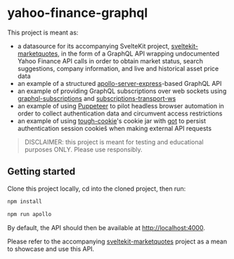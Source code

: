 # yahoo-finance-graphql

This project is meant as:

- a datasource for its accompanying SvelteKit project, [sveltekit-marketquotes](https://github.com/jaxxeh/sveltekit-marketquotes), in the form of a GraphQL API wrapping undocumented Yahoo Finance API calls in order to obtain market status, search suggestions, company information, and live and historical asset price data
- an example of a structured [apollo-server-express](https://www.npmjs.com/package/apollo-server-express)-based GraphQL API
- an example of providing GraphQL subscriptions over web sockets using [graphql-subscriptions](https://github.com/apollostack/graphql-subscriptions) and [subscriptions-transport-ws](https://github.com/apollographql/subscriptions-transport-ws)
- an example of using [Puppeteer](https://pptr.dev/) to pilot headless browser automation in order to collect authentication data and circumvent access restrictions
- an example of using [tough-cookie](https://github.com/salesforce/tough-cookie)'s cookie jar with [got](https://github.com/sindresorhus/got) to persist authentication session cookieš when making external API requests

> DISCLAIMER: this project is meant for testing and educational purposes ONLY. Please use responsibly.

## Getting started

Clone this project locally, cd into the cloned project, then run:

```bash
npm install

npm run apollo
```

By default, the API should then be available at [http://localhost:4000](http://localhost:4000).

Please refer to the accompanying [sveltekit-marketquotes](https://github.com/jaxxeh/sveltekit-marketquotes) project as a mean to showcase and use this API.
